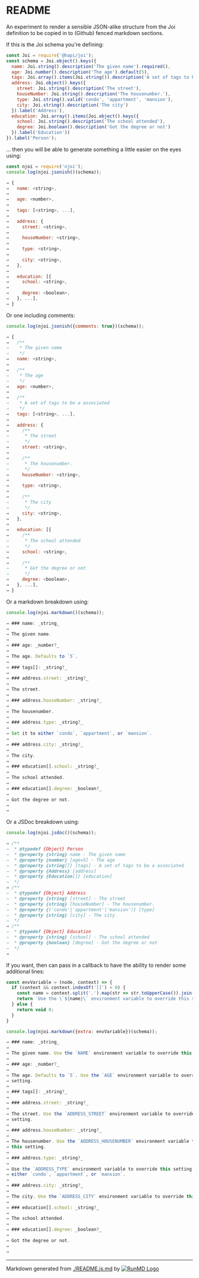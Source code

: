 <!--
  -- This file is auto-generated from ./README.js.md. Changes should be made there.
  -->

# README

An experiment to render a sensible JSON-alike structure from the Joi definition
to be copied in to (Github) fenced markdown sections.

If this is the Joi schema you're defining:

```javascript
const Joi = require('@hapi/joi');
const schema = Joi.object().keys({
  name: Joi.string().description('The given name').required(),
  age: Joi.number().description('The age').default(5),
  tags: Joi.array().items(Joi.string()).description('A set of tags to be a associated'),
  address: Joi.object().keys({
    street: Joi.string().description('The street'),
    houseNumber: Joi.string().description('The housenumber.'),
    type: Joi.string().valid('condo', 'appartment', 'mansion'),
    city: Joi.string().description('The city')
  }).label('Address'),
  education: Joi.array().items(Joi.object().keys({
    school: Joi.string().description('The school attended'),
    degree: Joi.boolean().description('Got the degree or not')
  }).label('Education'))
}).label('Person');

```

… then you will be able to generate something a little easier on the eyes using:

```javascript
const njoi = require('njoi');
console.log(njoi.jsonish()(schema));

⇒ {
⇒   name: <string>,
⇒ 
⇒   age: <number>,
⇒ 
⇒   tags: [<string>, ...],
⇒ 
⇒   address: {
⇒     street: <string>,
⇒ 
⇒     houseNumber: <string>,
⇒ 
⇒     type: <string>,
⇒ 
⇒     city: <string>,
⇒   },
⇒ 
⇒   education: [{
⇒     school: <string>,
⇒ 
⇒     degree: <boolean>,
⇒   }, ...],
⇒ }
```

Or one including comments:

```javascript
console.log(njoi.jsonish({comments: true})(schema));

⇒ {
⇒   /**
⇒    * The given name
⇒    */
⇒   name: <string>,
⇒ 
⇒   /**
⇒    * The age
⇒    */
⇒   age: <number>,
⇒ 
⇒   /**
⇒    * A set of tags to be a associated
⇒    */
⇒   tags: [<string>, ...],
⇒ 
⇒   address: {
⇒     /**
⇒      * The street
⇒      */
⇒     street: <string>,
⇒ 
⇒     /**
⇒      * The housenumber.
⇒      */
⇒     houseNumber: <string>,
⇒ 
⇒     type: <string>,
⇒ 
⇒     /**
⇒      * The city
⇒      */
⇒     city: <string>,
⇒   },
⇒ 
⇒   education: [{
⇒     /**
⇒      * The school attended
⇒      */
⇒     school: <string>,
⇒ 
⇒     /**
⇒      * Got the degree or not
⇒      */
⇒     degree: <boolean>,
⇒   }, ...],
⇒ }
```

Or a markdown breakdown using:

```javascript
console.log(njoi.markdown()(schema));

⇒ ### name: _string_
⇒ 
⇒ The given name.
⇒ 
⇒ ### age: _number?_
⇒ 
⇒ The age. Defaults to `5`.
⇒ 
⇒ ### tags[]: _string?_
⇒ 
⇒ ### address.street: _string?_
⇒ 
⇒ The street.
⇒ 
⇒ ### address.houseNumber: _string?_
⇒ 
⇒ The housenumber.
⇒ 
⇒ ### address.type: _string?_
⇒ 
⇒ Set it to either `condo`, `appartment`, or `mansion`.
⇒ 
⇒ ### address.city: _string?_
⇒ 
⇒ The city.
⇒ 
⇒ ### education[].school: _string?_
⇒ 
⇒ The school attended.
⇒ 
⇒ ### education[].degree: _boolean?_
⇒ 
⇒ Got the degree or not.
⇒ 
⇒ 
```

Or a JSDoc breakdown using:

```javascript
console.log(njoi.jsdoc()(schema));

⇒ /**
⇒  * @typedef {Object} Person
⇒  * @property {string} name - The given name
⇒  * @property {number} [age=5] - The age
⇒  * @property {string[]} [tags] - A set of tags to be a associated
⇒  * @property {Address} [address]
⇒  * @property {Education[]} [education]
⇒  */
⇒ /**
⇒  * @typedef {Object} Address
⇒  * @property {string} [street] - The street
⇒  * @property {string} [houseNumber] - The housenumber.
⇒  * @property {('condo'|'appartment'|'mansion')} [type]
⇒  * @property {string} [city] - The city
⇒  */
⇒ /**
⇒  * @typedef {Object} Education
⇒  * @property {string} [school] - The school attended
⇒  * @property {boolean} [degree] - Got the degree or not
⇒  */
⇒ 
```


If you want, then can pass in a callback to have the ability to render some
additional lines:

```javascript
const envVariable = (node, context) => {
  if (context && context.indexOf('[]') < 0) {
    const name = context.split('.').map(str => str.toUpperCase()).join('_');
    return `Use the \`${name}\` environment variable to override this setting.`
  } else {
    return void 0;
  }
}

console.log(njoi.markdown({extra: envVariable})(schema));

⇒ ### name: _string_
⇒ 
⇒ The given name. Use the `NAME` environment variable to override this setting.
⇒ 
⇒ ### age: _number?_
⇒ 
⇒ The age. Defaults to `5`. Use the `AGE` environment variable to override this 
⇒ setting.
⇒ 
⇒ ### tags[]: _string?_
⇒ 
⇒ ### address.street: _string?_
⇒ 
⇒ The street. Use the `ADDRESS_STREET` environment variable to override this 
⇒ setting.
⇒ 
⇒ ### address.houseNumber: _string?_
⇒ 
⇒ The housenumber. Use the `ADDRESS_HOUSENUMBER` environment variable to override 
⇒ this setting.
⇒ 
⇒ ### address.type: _string?_
⇒ 
⇒ Use the `ADDRESS_TYPE` environment variable to override this setting. Set it to 
⇒ either `condo`, `appartment`, or `mansion`.
⇒ 
⇒ ### address.city: _string?_
⇒ 
⇒ The city. Use the `ADDRESS_CITY` environment variable to override this setting.
⇒ 
⇒ ### education[].school: _string?_
⇒ 
⇒ The school attended.
⇒ 
⇒ ### education[].degree: _boolean?_
⇒ 
⇒ Got the degree or not.
⇒ 
⇒ 
```


----
Markdown generated from [./README.js.md](README.js.md) by [![RunMD Logo](http://i.imgur.com/h0FVyzU.png)](https://github.com/broofa/runmd)